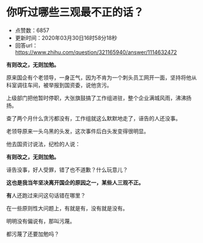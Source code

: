 # 你听过哪些三观最不正的话？
- 点赞数：6857
- 更新时间：2020年03月30日16时58分18秒
- 回答url：https://www.zhihu.com/question/321165940/answer/1114632472
<body>
 <p data-pid="xYKoHYgs"><b>有则改之，无则加勉。</b></p>
 <p data-pid="TdP16eDz">原来国企有个老领导，一身正气，因为不肯为一个刺头员工网开一面，坚持将他从科室调往车间，被举报到国资委，说他贪污。</p>
 <p data-pid="lVu4VnP8">上级部门把他暂时停职，大张旗鼓搞了工作组进驻，整个企业满城风雨，沸沸扬扬。</p>
 <p data-pid="1Kij_Mq9">查了两个月什么贪污都没有，工作组就这么默默地走了，诬告的人还没事。</p>
 <p data-pid="uIbr3jRz">老领导原来一头乌黑的头发，这次事件后白头发变得很明显。</p>
 <p data-pid="CrRU8y92">他去国资讨说法，纪检的人说：</p>
 <p data-pid="IUaTFDqU"><b>有则改之，无则加勉。</b></p>
 <p data-pid="LCwalxzR">诬告没事，好人受罪，错了也不道歉？什么玩意儿？</p>
 <p data-pid="t5sKd5V0"><b>这也是我当年坚决离开国企的原因之一，某些人三观不正。</b></p>
 <p data-pid="qwBf4fLt"><b>有</b>人还跑过来问这句话错在哪里？</p>
 <p data-pid="pWa4RPws">在一些原则性大问题上，有就是有，没有就是没有。</p>
 <p data-pid="aJRn2mbB">明明没有偏说有，那叫污蔑。</p>
 <p data-pid="ahudfpRd">都污蔑了还要加勉吗？</p>
</body>